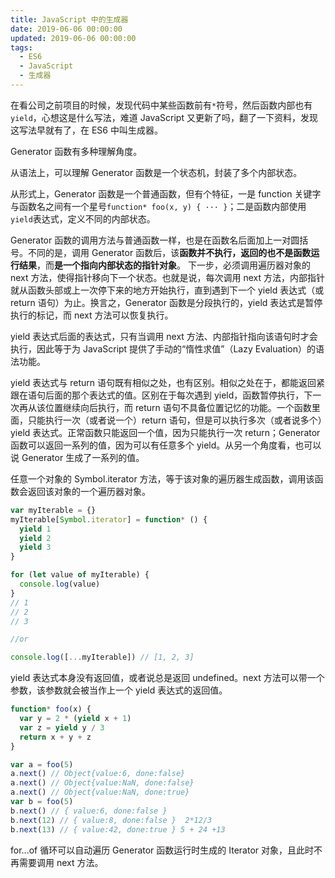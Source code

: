 ```yaml
---
title: JavaScript 中的生成器
date: 2019-06-06 00:00:00
updated: 2019-06-06 00:00:00
tags:
  - ES6
  - JavaScript
  - 生成器
---
```


在看公司之前项目的时候，发现代码中某些函数前有`*`符号，然后函数内部也有`yield`，心想这是什么写法，难道 JavaScript 又更新了吗，翻了一下资料，发现这写法早就有了，在 ES6 中叫生成器。

<!-- more -->

Generator 函数有多种理解角度。

从语法上，可以理解 Generator 函数是一个状态机，封装了多个内部状态。

从形式上，Generator 函数是一个普通函数，但有个特征，一是 function 关键字与函数名之间有一个星号`function* foo(x, y) { ··· }`；二是函数内部使用`yield`表达式，定义不同的内部状态。

Generator 函数的调用方法与普通函数一样，也是在函数名后面加上一对圆括号。不同的是，调用 Generator 函数后，该**函数并不执行，返回的也不是函数运行结果**，而**是一个指向内部状态的指针对象**。 下一步，必须调用遍历器对象的 next 方法，使得指针移向下一个状态。也就是说，每次调用 next 方法，内部指针就从函数头部或上一次停下来的地方开始执行，直到遇到下一个 yield 表达式（或 return 语句）为止。换言之，Generator 函数是分段执行的，yield 表达式是暂停执行的标记，而 next 方法可以恢复执行。

yield 表达式后面的表达式，只有当调用 next 方法、内部指针指向该语句时才会执行，因此等于为 JavaScript 提供了手动的“惰性求值”（Lazy Evaluation）的语法功能。

yield 表达式与 return 语句既有相似之处，也有区别。相似之处在于，都能返回紧跟在语句后面的那个表达式的值。区别在于每次遇到 yield，函数暂停执行，下一次再从该位置继续向后执行，而 return 语句不具备位置记忆的功能。一个函数里面，只能执行一次（或者说一个）return 语句，但是可以执行多次（或者说多个）yield 表达式。正常函数只能返回一个值，因为只能执行一次 return；Generator 函数可以返回一系列的值，因为可以有任意多个 yield。从另一个角度看，也可以说 Generator 生成了一系列的值。

任意一个对象的 Symbol.iterator 方法，等于该对象的遍历器生成函数，调用该函数会返回该对象的一个遍历器对象。

```javascript
var myIterable = {}
myIterable[Symbol.iterator] = function* () {
  yield 1
  yield 2
  yield 3
}

for (let value of myIterable) {
  console.log(value)
}
// 1
// 2
// 3

//or

console.log([...myIterable]) // [1, 2, 3]
```

yield 表达式本身没有返回值，或者说总是返回 undefined。next 方法可以带一个参数，该参数就会被当作上一个 yield 表达式的返回值。

```javascript
function* foo(x) {
  var y = 2 * (yield x + 1)
  var z = yield y / 3
  return x + y + z
}

var a = foo(5)
a.next() // Object{value:6, done:false}
a.next() // Object{value:NaN, done:false}
a.next() // Object{value:NaN, done:true}
var b = foo(5)
b.next() // { value:6, done:false }
b.next(12) // { value:8, done:false }  2*12/3
b.next(13) // { value:42, done:true } 5 + 24 +13
```

for...of 循环可以自动遍历 Generator 函数运行时生成的 Iterator 对象，且此时不再需要调用 next 方法。
